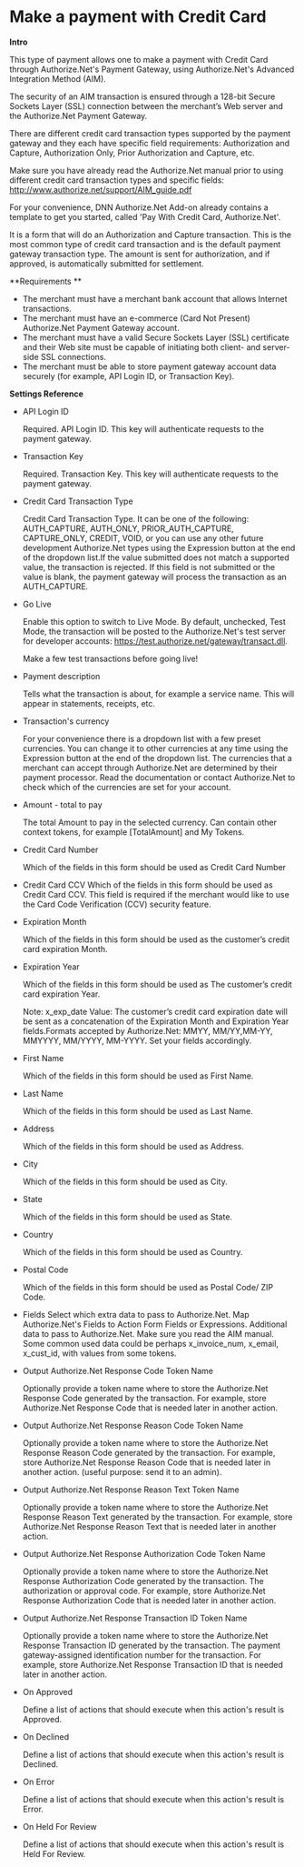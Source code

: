 # Make a payment with Credit Card

**Intro**

This type of payment allows one to make a payment with Credit Card through Authorize.Net's Payment Gateway, using Authorize.Net's Advanced Integration Method (AIM).

The security of an AIM transaction is ensured through a 128-bit Secure Sockets Layer (SSL) connection between the merchant’s Web server and the Authorize.Net Payment Gateway.

There are different credit card transaction types supported by the payment gateway and they each have specific field requirements: Authorization and Capture, Authorization Only, Prior Authorization and Capture, etc.

Make sure you have already read the Authorize.Net manual prior to using different credit card transaction types and specific fields: http://www.authorize.net/support/AIM_guide.pdf

For your convenience, DNN Authorize.Net Add-on already contains a template to get you started, called 'Pay With Credit Card, Authorize.Net'.

It is a form that will do an  Authorization and Capture transaction. This is the most common type of credit card transaction and is the default payment gateway transaction type. The amount is sent for authorization, and if approved, is automatically submitted for settlement.

**Requirements
**
* The merchant must have a merchant bank account that allows Internet transactions.
* The merchant must have an e-commerce (Card Not Present) Authorize.Net Payment Gateway account.
* The merchant must have a valid Secure Sockets Layer (SSL) certificate and their Web site must be capable of initiating both client- and server-side SSL connections.
* The merchant must be able to store payment gateway account data securely (for example, API Login ID, or Transaction Key).

**Settings Reference**
* API Login ID

  Required. API Login ID. This key will authenticate requests to the payment gateway.
  
* Transaction Key

  Required. Transaction Key. This key will authenticate requests to the payment gateway.
  
* Credit Card Transaction Type

  Credit Card Transaction Type. It can be one of the following: AUTH_CAPTURE, AUTH_ONLY, PRIOR_AUTH_CAPTURE, CAPTURE_ONLY, CREDIT, VOID, or you can use any other future development Authorize.Net types using the Expression button at the end of the dropdown list.If the value submitted does not match a supported value, the transaction is rejected. If this field is not submitted or the value is blank, the payment gateway will process the transaction as an AUTH_CAPTURE.

* Go Live

  Enable this option to switch to Live Mode. By default, unchecked, Test Mode, the transaction will be posted to the Authorize.Net's test server for developer accounts: https://test.authorize.net/gateway/transact.dll.
  
  Make a few test transactions before going live!

* Payment description

  Tells what the transaction is about, for example a service name. This will appear in statements, receipts, etc.

* Transaction's currency 

  For your convenience there is a dropdown list with a few preset currencies. You can change it to other currencies at any time using the Expression button at the end of the dropdown list. The currencies that a merchant can accept through Authorize.Net are determined by their payment processor. Read the documentation or contact Authorize.Net to check which of the currencies are set for your account.

* Amount - total to pay

  The total Amount to pay in the selected currency. Can contain other context tokens, for example [TotalAmount] and My Tokens.

* Credit Card Number

  Which of the fields in this form should be used as Credit Card Number
  
* Credit Card CCV
  Which of the fields in this form should be used as Credit Card CCV. This field is required if the merchant would like to use the Card Code Verification (CCV) security feature.
  
* Expiration Month
  
  Which of the fields in this form should be used as the customer’s credit card expiration Month.
  
* Expiration Year

  Which of the fields in this form should be used as The customer’s credit card expiration Year.

  Note: x_exp_date Value: The customer’s credit card expiration date will be sent as a concatenation of the Expiration Month and Expiration Year fields.Formats accepted by Authorize.Net: MMYY, MM/YY,MM-YY, MMYYYY, MM/YYYY, MM-YYYY. Set your fields accordingly.
  
* First Name
  
  Which of the fields in this form should be used as First Name.
* Last Name
  
  Which of the fields in this form should be used as Last Name.
* Address
  
  Which of the fields in this form should be used as Address.
* City
  
  Which of the fields in this form should be used as City.
* State
  
  Which of the fields in this form should be used as State.
* Country
  
  Which of the fields in this form should be used as Country.
* Postal Code
  
  Which of the fields in this form should be used as Postal Code/ ZIP Code. 
  
* Fields
  Select which extra data to pass to Authorize.Net. Map Authorize.Net's Fields to Action Form Fields or Expressions. Additional data to pass to Authorize.Net. Make sure you read the AIM manual. Some common used data could be perhaps x_invoice_num, x_email, x_cust_id, with values from some tokens.

* Output Authorize.Net Response Code Token Name

  Optionally provide a token name where to store the Authorize.Net Response Code generated by the transaction. For example, store Authorize.Net Response Code that is needed later in another action.

* Output Authorize.Net Response Reason Code Token Name

  Optionally provide a token name where to store the Authorize.Net Response Reason Code generated by the transaction. For example, store Authorize.Net Response Reason Code that is needed later in another action. (useful purpose: send it to an admin).
  
* Output Authorize.Net Response Reason Text Token Name

  Optionally provide a token name where to store the Authorize.Net Response Reason Text generated by the transaction. For example, store Authorize.Net Response Reason Text that is needed later in another action.

* Output Authorize.Net Response Authorization Code Token Name

  Optionally provide a token name where to store the Authorize.Net Response Authorization Code generated by the transaction. The authorization or approval code. For example, store Authorize.Net Response Authorization Code that is needed later in another action.

* Output Authorize.Net Response Transaction ID Token Name
  
  Optionally provide a token name where to store the Authorize.Net Response Transaction ID generated by the transaction. The payment gateway-assigned identification number for the transaction. For example, store Authorize.Net Response Transaction ID that is needed later in another action.

* On Approved

  Define a list of actions that should execute when this action's result is Approved.

* On Declined

  Define a list of actions that should execute when this action's result is Declined.

* On Error

  Define a list of actions that should execute when this action's result is Error.

* On Held For Review

  Define a list of actions that should execute when this action's result is Held For Review.
